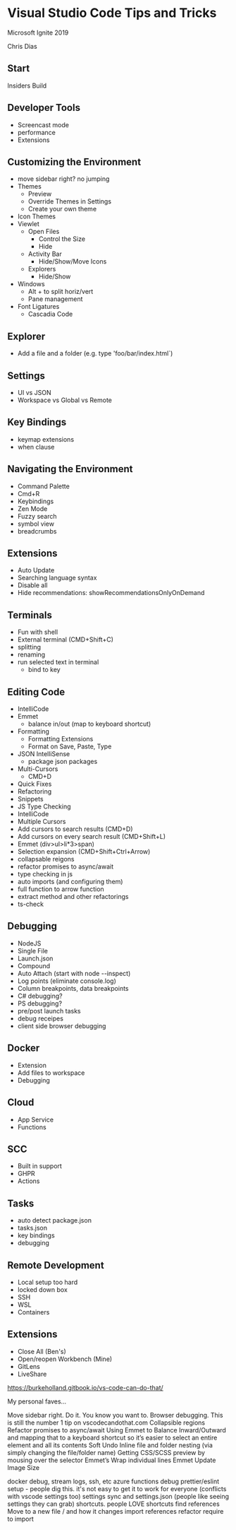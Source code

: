 
# Visual Studio Code Tips and Tricks

Microsoft Ignite 2019

Chris Dias


## Start
  Insiders Build
  
## Developer Tools
  * Screencast mode
  * performance
  * Extensions

## Customizing the Environment
  * move sidebar right? no jumping
  * Themes
    * Preview
    * Override Themes in Settings
    * Create your own theme
  * Icon Themes
  * Viewlet
    * Open Files
      * Control the Size
      * Hide
    * Activity Bar
      * Hide/Show/Move Icons
    * Explorers
      * Hide/Show
  * Windows
    * Alt + to split horiz/vert
    * Pane management
  * Font Ligatures
    * Cascadia Code

## Explorer
  * Add a file and a folder (e.g. type 'foo/bar/index.html`)

## Settings
  * UI vs JSON
  * Workspace vs Global vs Remote

## Key Bindings
  * keymap extensions
  * when clause

## Navigating the Environment
  * Command Palette
  * Cmd+R
  * Keybindings
  * Zen Mode
  * Fuzzy search
  * symbol view
  * breadcrumbs

## Extensions
  * Auto Update
  * Searching language syntax
  * Disable all
  * Hide recommendations: showRecommendationsOnlyOnDemand
  

## Terminals
  * Fun with shell
  * External terminal (CMD+Shift+C)
  * splitting
  * renaming
  * run selected text in terminal
    * bind to key

## Editing Code
  * IntelliCode
  * Emmet
    * balance in/out (map to keyboard shortcut)
  * Formatting
    * Formatting Extensions
    * Format on Save, Paste, Type
  * JSON IntelliSense
    * package json packages
  * Multi-Cursors
    * CMD+D
  * Quick Fixes
  * Refactoring
  * Snippets
  * JS Type Checking
  * IntelliCode
  * Multiple Cursors
  * Add cursors to search results (CMD+D)
  * Add cursors on every search result (CMD+Shift+L)
  * Emmet (div>ul>li*3>span)
  * Selection expansion (CMD+Shift+Ctrl+Arrow)
  * collapsable reigons
  * refactor promises to async/await
  * type checking in js
  * auto imports (and configuring them)
  * full function to arrow function
  * extract method and other refactorings
  * ts-check



## Debugging
  * NodeJS
  * Single File
  * Launch.json
  * Compound 
  * Auto Attach (start with node --inspect)
  * Log points (eliminate console.log)
  * Column breakpoints, data breakpoints
  * C# debugging?
  * PS debugging?
  * pre/post launch tasks
  * debug receipes
  * client side browser debugging


## Docker
  * Extension
  * Add files to workspace
  * Debugging

## Cloud
  * App Service
  * Functions

## SCC
  * Built in support
  * GHPR
  * Actions

## Tasks
  * auto detect package.json
  * tasks.json
  * key bindings
  * debugging

## Remote Development
  * Local setup too hard
  * locked down box
  * SSH
  * WSL
  * Containers


## Extensions
  * Close All (Ben's)
  * Open/reopen Workbench (Mine)
  * GitLens
  * LiveShare

 
https://burkeholland.gitbook.io/vs-code-can-do-that/
 
My personal faves…
 
Move sidebar right. Do it. You know you want to.
Browser debugging. This is still the number 1 tip on vscodecandothat.com
Collapsible regions
Refactor promises to async/await
Using Emmet to Balance Inward/Outward and mapping that to a keyboard shortcut so it’s easier to select an entire element and all its contents
Soft Undo
Inline file and folder nesting (via simply changing the file/folder name)
Getting CSS/SCSS preview by mousing over the selector
Emmet’s Wrap individual lines
Emmet Update Image Size

docker debug, stream logs, ssh, etc
azure functions debug
prettier/eslint setup - people dig this. it's not easy to get it to work for everyone (conflicts with vscode settings too)
settings sync and settings.json (people like seeing settings they can grab)
shortcuts. people LOVE shortcuts
find references
Move to a new file / and how it changes import references
refactor require to import   



  



